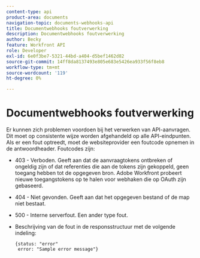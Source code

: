 ```yaml
---
content-type: api
product-area: documents
navigation-topic: documents-webhooks-api
title: Documentwebhooks foutverwerking
description: Documentwebhooks foutverwerking
author: Becky
feature: Workfront API
role: Developer
exl-id: 6e0f3be7-5321-44bd-a404-d5bef1462d82
source-git-commit: 14ff8da8137493e805e683e5426ea933f56f8eb8
workflow-type: tm+mt
source-wordcount: '119'
ht-degree: 0%

---
```


# Documentwebhooks foutverwerking

Er kunnen zich problemen voordoen bij het verwerken van API-aanvragen. Dit moet op consistente wijze worden afgehandeld op alle API-eindpunten. Als er een fout optreedt, moet de websiteprovider een foutcode opnemen in de antwoordheader. Foutcodes zijn:

* 403 - Verboden. Geeft aan dat de aanvraagtokens ontbreken of ongeldig zijn of dat referenties die aan de tokens zijn gekoppeld, geen toegang hebben tot de opgegeven bron. Adobe Workfront probeert nieuwe toegangstokens op te halen voor webhaken die op OAuth zijn gebaseerd.

* 404 - Niet gevonden. Geeft aan dat het opgegeven bestand of de map niet bestaat.

* 500 - Interne serverfout. Een ander type fout.

* Beschrijving van de fout in de responsstructuur met de volgende indeling:

  ```
  {status: "error"
   error: "Sample error message"}
  ```
